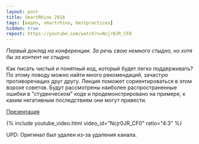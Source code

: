 ```yaml
---
layout: post
title: SmartRhino 2018
tags: [видео, smartrhino, bestpractices]
hidden: true
repost: https://youtube.com/watch?v=Ncjr0JR_CF0
---
```

_Первый доклад на конференции. За речь свою немного стыдно, но хотя бы за контент не стыдно._

Как писать чистый и понятный код, который будет легко поддерживать? По этому поводу можно найти много рекомендаций, зачастую противоречащих друг другу. Лекция поможет сориентироваться в этом ворохе советов. Будут рассмотрены наиболее распространенные ошибки в "студенческом" коде и продемонстрировано на примере, к каким негативным последствиям они могут привести.

[Презентация](/assets/talks/2018-best-practices.pdf)

{% include youtube_video.html video_id="Ncjr0JR_CF0" ratio="4:3" %}

UPD: Оригинал был удален из-за удаления канала.

